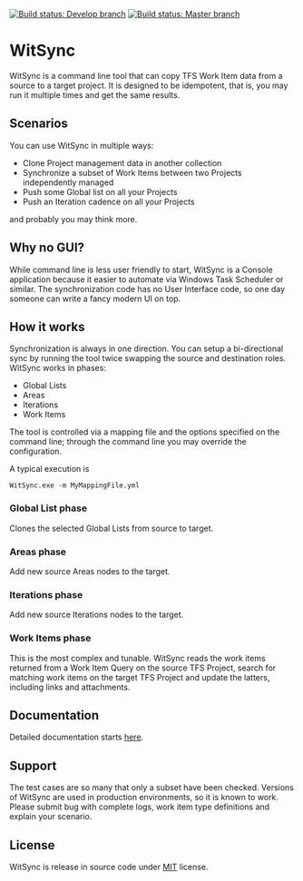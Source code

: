 [![Build status: Develop branch](<https://ci.appveyor.com/api/projects/status/github/giuliov/WitSync?branch=develop&svg=true>)](https://ci.appveyor.com/project/giuliov/witsync)
[![Build status: Master branch](https://ci.appveyor.com/api/projects/status/github/giuliov/WitSync?branch=master&svg=true>)](https://ci.appveyor.com/project/giuliov/witsync)

# WitSync

WitSync is a command line tool that can copy TFS Work Item data from a source to a target project.
It is designed to be idempotent, that is, you may run it multiple times and get the same results.

## Scenarios
You can use WitSync in multiple ways:

 - Clone Project management data in another collection
 - Synchronize a subset of Work Items between two Projects independently managed
 - Push some Global list on all your Projects
 - Push an Iteration cadence on all your Projects

and probably you may think more.

## Why no GUI?
While command line is less user friendly to start, WitSync is a Console application because it easier to automate via Windows Task Scheduler or similar.
The synchronization code has no User Interface code, so one day someone can write a fancy modern UI on top.


## How it works
Synchronization is always in one direction. You can setup a bi-directional sync by running the tool twice swapping the source and destination roles. 
WitSync works in phases:
 - Global Lists
 - Areas
 - Iterations
 - Work Items

The tool is controlled via a mapping file and the options specified on the command line; through the command line you may override the configuration.

A typical execution is
```Batchfile
WitSync.exe -m MyMappingFile.yml
```

### Global List phase
Clones the selected Global Lists from source to target.

### Areas phase
Add new source Areas nodes to the target.

### Iterations phase
Add new source Iterations nodes to the target.

### Work Items phase
This is the most complex and tunable. WitSync reads the work items returned from a Work Item Query on the source TFS Project, search for matching work items on the target TFS Project and update the latters, including links and attachments.


## Documentation
Detailed documentation starts [here](docs/Introduction.md).


## Support
The test cases are so many that only a subset have been checked. Versions of WitSync are used in production environments, so it is known to work.
Please submit bug with complete logs, work item type definitions and explain your scenario.


## License
WitSync is release in source code under [MIT](http://opensource.org/licenses/MIT) license.
